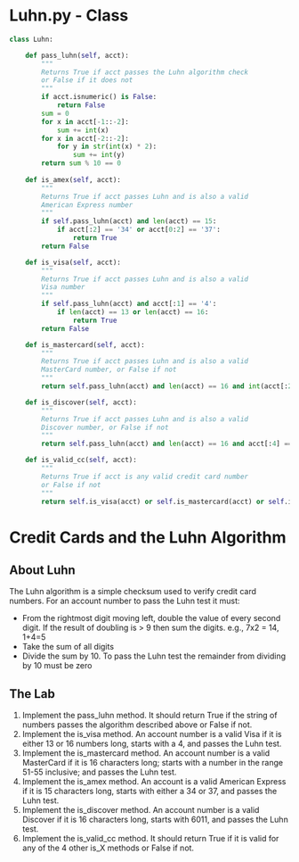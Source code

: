 # Luhn.py - Class
```python
class Luhn:

    def pass_luhn(self, acct):
        """
        Returns True if acct passes the Luhn algorithm check
        or False if it does not
        """
        if acct.isnumeric() is False:
            return False
        sum = 0
        for x in acct[-1::-2]:
            sum += int(x)
        for x in acct[-2::-2]:
            for y in str(int(x) * 2):
                sum += int(y)
        return sum % 10 == 0
    
    def is_amex(self, acct):
        """
        Returns True if acct passes Luhn and is also a valid
        American Express number
        """
        if self.pass_luhn(acct) and len(acct) == 15:
            if acct[:2] == '34' or acct[0:2] == '37':
                return True
        return False

    def is_visa(self, acct):
        """
        Returns True if acct passes Luhn and is also a valid
        Visa number
        """
        if self.pass_luhn(acct) and acct[:1] == '4':
            if len(acct) == 13 or len(acct) == 16:
                return True
        return False

    def is_mastercard(self, acct):
        """
        Returns True if acct passes Luhn and is also a valid
        MasterCard number, or False if not
        """
        return self.pass_luhn(acct) and len(acct) == 16 and int(acct[:2]) >= 51 and int(acct[:2]) <= 55

    def is_discover(self, acct):
        """
        Returns True if acct passes Luhn and is also a valid
        Discover number, or False if not
        """
        return self.pass_luhn(acct) and len(acct) == 16 and acct[:4] == '6011'

    def is_valid_cc(self, acct):
        """
        Returns True if acct is any valid credit card number 
        or False if not
        """
        return self.is_visa(acct) or self.is_mastercard(acct) or self.is_amex(acct) or self.is_discover(acct)
```

# Credit Cards and the Luhn Algorithm

## About Luhn
The Luhn algorithm is a simple checksum used to verify credit card numbers. For an account number to pass the Luhn test it must:
- From the rightmost digit moving left, double the value of every second digit. If the result of doubling is > 9 then sum the digits. e.g., 7x2 = 14, 1+4=5
- Take the sum of all digits
- Divide the sum by 10. To pass the Luhn test the remainder from dividing by 10 must be zero

## The Lab
1. Implement the pass_luhn method. It should return True if the string of numbers passes the algorithm described above or False if not.
2. Implement the is_visa method. An account number is a valid Visa if it is either 13 or 16 numbers long, starts with a 4, and passes the Luhn test.
3. Implement the is_mastercard method. An account number is a valid MasterCard if it is 16 characters long; starts with a number in the range 51-55 inclusive; and passes the Luhn test.
4. Implement the is_amex method. An account is a valid American Express if it is 15 characters long, starts with either a 34 or 37, and passes the Luhn test.
5. Implement the is_discover method. An account number is a valid Discover if it is 16 characters long, starts with 6011, and passes the Luhn test.
6. Implement the is_valid_cc method. It should return True if it is valid for any of the 4 other is_X methods or False if not.
